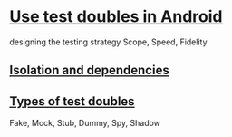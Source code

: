 # [Use test doubles in Android](https://developer.android.com/training/testing/fundamentals/test-doubles)

designing the testing strategy
Scope, Speed, Fidelity

## [Isolation and dependencies](https://developer.android.com/training/testing/fundamentals/test-doubles#isolation)

## [Types of test doubles](https://developer.android.com/training/testing/fundamentals/test-doubles#types)

Fake, Mock, Stub, Dummy, Spy, Shadow